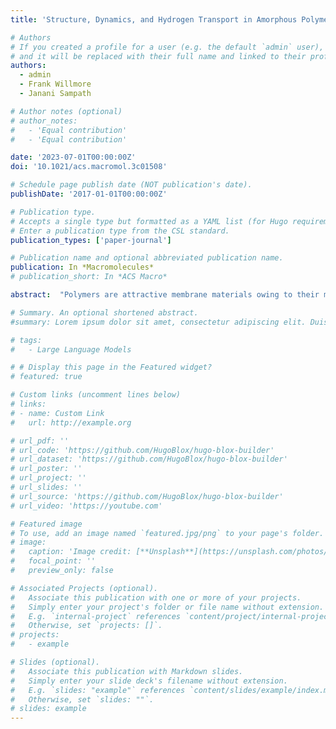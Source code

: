 ```yaml
---
title: 'Structure, Dynamics, and Hydrogen Transport in Amorphous Polymers: An Analysis of the Interplay between Free Volume Element Distribution and Local Segmental Dynamics from Molecular Dynamics Simulations'

# Authors
# If you created a profile for a user (e.g. the default `admin` user), write the username (folder name) here
# and it will be replaced with their full name and linked to their profile.
authors:
  - admin
  - Frank Willmore
  - Janani Sampath

# Author notes (optional)
# author_notes:
#   - 'Equal contribution'
#   - 'Equal contribution'

date: '2023-07-01T00:00:00Z'
doi: '10.1021/acs.macromol.3c01508'

# Schedule page publish date (NOT publication's date).
publishDate: '2017-01-01T00:00:00Z'

# Publication type.
# Accepts a single type but formatted as a YAML list (for Hugo requirements).
# Enter a publication type from the CSL standard.
publication_types: ['paper-journal']

# Publication name and optional abbreviated publication name.
publication: In *Macromolecules*
# publication_short: In *ACS Macro*

abstract:  "Polymers are attractive membrane materials owing to their mechanical robustness and relatively inexpensive fabrication. An important indicator of membrane performance are free volume elements (FVE): microporous void spaces created by the inefficient packing of bulky groups along the polymer chain. FVEs tend to degrade over time, as polymer chains reorganize irreversibly. While it is widely accepted that polymer flexibility has an impact on membrane transport properties, the molecular nature of this impact is still not well understood. By the establishment of a correlation between local chain dynamics and the distribution of free volume elements (FVEs), penetrant transport can be regulated more efficiently in amorphous polymer membranes. In this work, we implement all-atom molecular dynamics (MD) simulations to explore the relationship between chain dynamics and free volume in three polymers with different levels of backbone flexibility: polymethylpentene (PMP), polystyrene (PS), and HAB-6FDA thermally rearranged polymer (TRP). We construct these polymers at different temperatures and examine how temperature impacts the FVE distribution and segmental mobility. Our analysis shows that chain segments near FVEs have higher mobility compared with the atoms in the bulk; the extent of this difference increases with chain flexibility. Increasing the chain flexibility by increasing the temperature results in a broader FVE distribution. Rigid polymers such as TRP show the most robust FVE distribution and are not significantly affected by the temperature change. To capture penetrant diffusion through the polymer matrix, hydrogen is inserted and the diffusion is measured at different temperatures; hydrogen mobility is influenced by the FVE structure and overall mobility of polymer chains. At low temperatures, hydrogen mobility is influenced by void distribution, while at high temperatures, polymer dynamics dictate hydrogen transport."

# Summary. An optional shortened abstract.
#summary: Lorem ipsum dolor sit amet, consectetur adipiscing elit. Duis posuere tellus ac convallis placerat. Proin tincidunt magna sed ex sollicitudin condimentum.

# tags:
#   - Large Language Models

# # Display this page in the Featured widget?
# featured: true

# Custom links (uncomment lines below)
# links:
# - name: Custom Link
#   url: http://example.org

# url_pdf: ''
# url_code: 'https://github.com/HugoBlox/hugo-blox-builder'
# url_dataset: 'https://github.com/HugoBlox/hugo-blox-builder'
# url_poster: ''
# url_project: ''
# url_slides: ''
# url_source: 'https://github.com/HugoBlox/hugo-blox-builder'
# url_video: 'https://youtube.com'

# Featured image
# To use, add an image named `featured.jpg/png` to your page's folder.
# image:
#   caption: 'Image credit: [**Unsplash**](https://unsplash.com/photos/pLCdAaMFLTE)'
#   focal_point: ''
#   preview_only: false

# Associated Projects (optional).
#   Associate this publication with one or more of your projects.
#   Simply enter your project's folder or file name without extension.
#   E.g. `internal-project` references `content/project/internal-project/index.md`.
#   Otherwise, set `projects: []`.
# projects:
#   - example

# Slides (optional).
#   Associate this publication with Markdown slides.
#   Simply enter your slide deck's filename without extension.
#   E.g. `slides: "example"` references `content/slides/example/index.md`.
#   Otherwise, set `slides: ""`.
# slides: example
---
```


<!-- {{% callout note %}}
Click the _Cite_ button above to demo the feature to enable visitors to import publication metadata into their reference management software.
{{% /callout %}}

{{% callout note %}}
Create your slides in Markdown - click the _Slides_ button to check out the example.
{{% /callout %}}

Add the publication's **full text** or **supplementary notes** here. You can use rich formatting such as including [code, math, and images](https://docs.hugoblox.com/content/writing-markdown-latex/). -->
